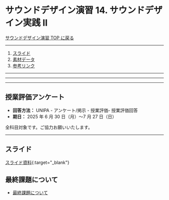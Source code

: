 # サウンドデザイン演習 14. サウンドデザイン実践 II <!-- omit in toc -->

[サウンドデザイン演習 TOP に戻る](./index.md)

---

1. [スライド](#スライド)
2. [素材データ](#素材データ)
3. [参考リンク](#参考リンク)

---

---

---
## 授業評価アンケート
- **回答方法：** UNIPA - アンケート/掲示 - 授業評価- 授業評価回答
- **期日：**  2025 年 6 月 30 日（月）～7 月 27 日（日）

全科目対象です。ご協力お願いいたします。

---

## スライド

[スライド資料](./sd_14slide.pdf){:target="_blank"}



## 最終課題について
- [最終課題について](./sd_kadai.md)
